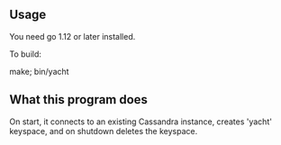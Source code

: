 Usage
-----

You need go 1.12 or later installed.

To build:

make; bin/yacht


What this program does
----------------------

On start, it connects to an existing Cassandra instance, 
creates 'yacht' keyspace, and on shutdown deletes the keyspace.

